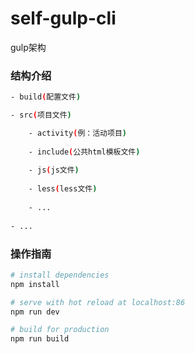 # self-gulp-cli

gulp架构

### 结构介绍

``` bash
- build(配置文件)

- src(项目文件)

    - activity(例：活动项目)
    
    - include(公共html模板文件)
    
    - js(js文件)
    
    - less(less文件)
    
    - ...
    
- ...
```

### 操作指南

``` bash
# install dependencies
npm install

# serve with hot reload at localhost:86
npm run dev

# build for production
npm run build
```
